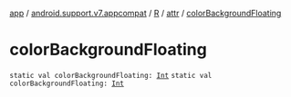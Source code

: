 [app](../../../index.md) / [android.support.v7.appcompat](../../index.md) / [R](../index.md) / [attr](index.md) / [colorBackgroundFloating](.)

# colorBackgroundFloating

`static val colorBackgroundFloating: `[`Int`](https://kotlinlang.org/api/latest/jvm/stdlib/kotlin/-int/index.html)
`static val colorBackgroundFloating: `[`Int`](https://kotlinlang.org/api/latest/jvm/stdlib/kotlin/-int/index.html)